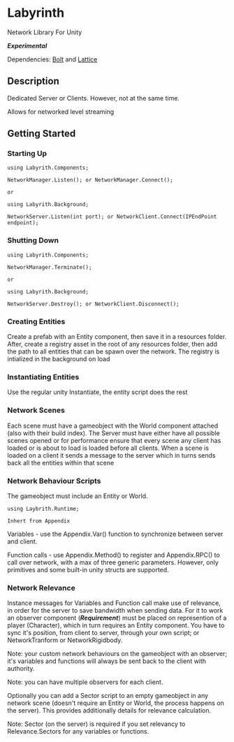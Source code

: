# Labyrinth

Network Library For Unity

***Experimental***

Dependencies: [Bolt](https://github.com/maelishere/Bolt) and [Lattice](https://github.com/maelishere/Lattice)

## Description

Dedicated Server or Clients. However, not at the same time.

Allows for networked level streaming 

## Getting Started

### Starting Up

    using Labyrith.Components;

    NetworkManager.Listen(); or NetworkManager.Connect();

    or

    using Labyrith.Background;

    NetworkServer.Listen(int port); or NetworkClient.Connect(IPEndPoint endpoint);

### Shutting Down

    using Labyrith.Components;

    NetworkManager.Terminate();

    or

    using Labyrith.Background;

    NetworkServer.Destroy(); or NetworkClient.Disconnect();

### Creating Entities

Create a prefab with an Entity component, then save it in a resources folder. After, create a registry asset in the root of any resources folder, then add the path to all entities that can be spawn over the network. The registry is intialized in the background on load

### Instantiating Entities

Use the regular unity Instantiate, the entity script does the rest

### Network Scenes

Each scene must have a gameobject with the World component attached (also with their build index). The Server must have either have all possible scenes opened or for performance ensure that every scene any client has loaded or is about to load is loaded before all clients. When a scene is loaded on a client it sends a message to the server which in turns sends back all the entities within that scene 

### Network Behaviour Scripts

The gameobject must include an Entity or World. 

    using Laybrith.Runtime;

    Inhert from Appendix

Variables - use the Appendix.Var<T>() function to synchronize between server and client.

Function calls - use Appendix.Method() to register and Appendix.RPC() to call over network, with a max of three generic parameters. However, only primitives and some built-in unity structs are supported.

### Network Relevance

Instance messages for Variables and Function call make use of relevance, in order for the server to save bandwidth when sending data. For it to work an observer component (***Requirement***) must be placed on represention of a player (Character), which in turn requires an Entity component. You have to sync it's position, from client to server, through your own script; or NetworkTranform or NetworkRigidbody. 

Note: your custom network behaviours on the gameobject with an observer; it's variables and functions will always be sent back to the client with authority.

Note: you can have multiple observers for each client.

Optionally you can add a Sector script to an empty gameobject in any network scene (doesn't require an Entity or World, the process happens on the server). This provides additionally details for relevance calculation.

Note: Sector (on the server) is required if you set relevancy to Relevance.Sectors for any variables or functions.
